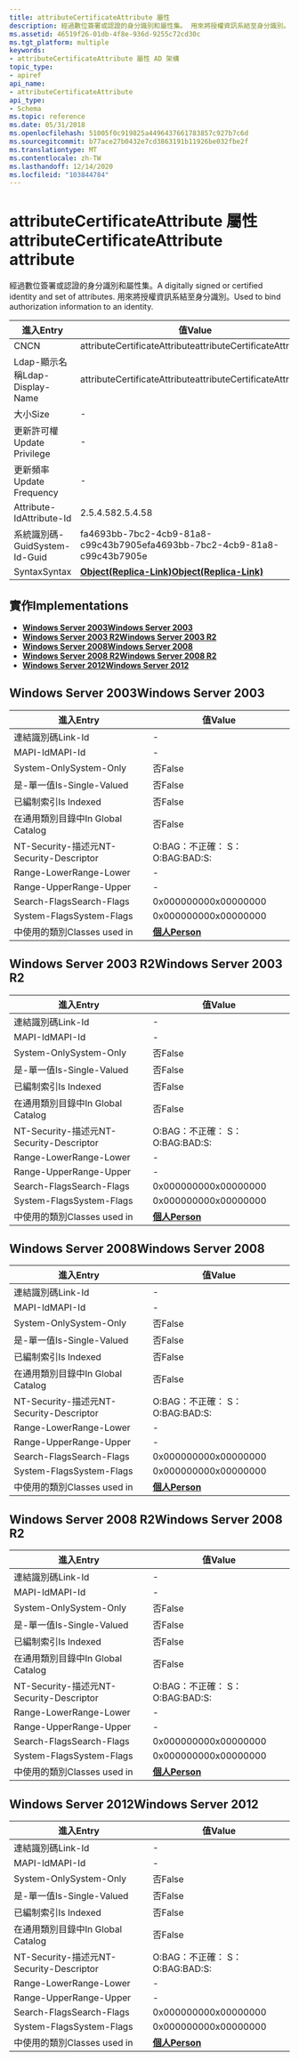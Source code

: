 ```yaml
---
title: attributeCertificateAttribute 屬性
description: 經過數位簽署或認證的身分識別和屬性集。 用來將授權資訊系結至身分識別。
ms.assetid: 46519f26-01db-4f8e-936d-9255c72cd30c
ms.tgt_platform: multiple
keywords:
- attributeCertificateAttribute 屬性 AD 架構
topic_type:
- apiref
api_name:
- attributeCertificateAttribute
api_type:
- Schema
ms.topic: reference
ms.date: 05/31/2018
ms.openlocfilehash: 51005f0c919825a4496437661783857c927b7c6d
ms.sourcegitcommit: b77ace27b0432e7cd3863191b11926be032fbe2f
ms.translationtype: MT
ms.contentlocale: zh-TW
ms.lasthandoff: 12/14/2020
ms.locfileid: "103844784"
---
```

# <a name="attributecertificateattribute-attribute"></a><span data-ttu-id="18ab3-105">attributeCertificateAttribute 屬性</span><span class="sxs-lookup"><span data-stu-id="18ab3-105">attributeCertificateAttribute attribute</span></span>

<span data-ttu-id="18ab3-106">經過數位簽署或認證的身分識別和屬性集。</span><span class="sxs-lookup"><span data-stu-id="18ab3-106">A digitally signed or certified identity and set of attributes.</span></span> <span data-ttu-id="18ab3-107">用來將授權資訊系結至身分識別。</span><span class="sxs-lookup"><span data-stu-id="18ab3-107">Used to bind authorization information to an identity.</span></span>



| <span data-ttu-id="18ab3-108">進入</span><span class="sxs-lookup"><span data-stu-id="18ab3-108">Entry</span></span> | <span data-ttu-id="18ab3-109">值</span><span class="sxs-lookup"><span data-stu-id="18ab3-109">Value</span></span> |
|-------------------|-------------------------------------------------------|
| <span data-ttu-id="18ab3-110">CN</span><span class="sxs-lookup"><span data-stu-id="18ab3-110">CN</span></span>                | <span data-ttu-id="18ab3-111">attributeCertificateAttribute</span><span class="sxs-lookup"><span data-stu-id="18ab3-111">attributeCertificateAttribute</span></span>                         |
| <span data-ttu-id="18ab3-112">Ldap-顯示名稱</span><span class="sxs-lookup"><span data-stu-id="18ab3-112">Ldap-Display-Name</span></span> | <span data-ttu-id="18ab3-113">attributeCertificateAttribute</span><span class="sxs-lookup"><span data-stu-id="18ab3-113">attributeCertificateAttribute</span></span>                         |
| <span data-ttu-id="18ab3-114">大小</span><span class="sxs-lookup"><span data-stu-id="18ab3-114">Size</span></span>              | \-                                                    |
| <span data-ttu-id="18ab3-115">更新許可權</span><span class="sxs-lookup"><span data-stu-id="18ab3-115">Update Privilege</span></span>  | \-                                                    |
| <span data-ttu-id="18ab3-116">更新頻率</span><span class="sxs-lookup"><span data-stu-id="18ab3-116">Update Frequency</span></span>  | \-                                                    |
| <span data-ttu-id="18ab3-117">Attribute-Id</span><span class="sxs-lookup"><span data-stu-id="18ab3-117">Attribute-Id</span></span>      | <span data-ttu-id="18ab3-118">2.5.4.58</span><span class="sxs-lookup"><span data-stu-id="18ab3-118">2.5.4.58</span></span>                                              |
| <span data-ttu-id="18ab3-119">系統識別碼-Guid</span><span class="sxs-lookup"><span data-stu-id="18ab3-119">System-Id-Guid</span></span>    | <span data-ttu-id="18ab3-120">fa4693bb-7bc2-4cb9-81a8-c99c43b7905e</span><span class="sxs-lookup"><span data-stu-id="18ab3-120">fa4693bb-7bc2-4cb9-81a8-c99c43b7905e</span></span>                  |
| <span data-ttu-id="18ab3-121">Syntax</span><span class="sxs-lookup"><span data-stu-id="18ab3-121">Syntax</span></span>            | [<span data-ttu-id="18ab3-122">**Object(Replica-Link)**</span><span class="sxs-lookup"><span data-stu-id="18ab3-122">**Object(Replica-Link)**</span></span>](s-object-replica-link.md) |



## <a name="implementations"></a><span data-ttu-id="18ab3-123">實作</span><span class="sxs-lookup"><span data-stu-id="18ab3-123">Implementations</span></span>

-   [<span data-ttu-id="18ab3-124">**Windows Server 2003**</span><span class="sxs-lookup"><span data-stu-id="18ab3-124">**Windows Server 2003**</span></span>](#windows-server-2003)
-   [<span data-ttu-id="18ab3-125">**Windows Server 2003 R2**</span><span class="sxs-lookup"><span data-stu-id="18ab3-125">**Windows Server 2003 R2**</span></span>](#windows-server-2003-r2)
-   [<span data-ttu-id="18ab3-126">**Windows Server 2008**</span><span class="sxs-lookup"><span data-stu-id="18ab3-126">**Windows Server 2008**</span></span>](#windows-server-2008)
-   [<span data-ttu-id="18ab3-127">**Windows Server 2008 R2**</span><span class="sxs-lookup"><span data-stu-id="18ab3-127">**Windows Server 2008 R2**</span></span>](#windows-server-2008-r2)
-   [<span data-ttu-id="18ab3-128">**Windows Server 2012**</span><span class="sxs-lookup"><span data-stu-id="18ab3-128">**Windows Server 2012**</span></span>](#windows-server-2012)

## <a name="windows-server-2003"></a><span data-ttu-id="18ab3-129">Windows Server 2003</span><span class="sxs-lookup"><span data-stu-id="18ab3-129">Windows Server 2003</span></span>



| <span data-ttu-id="18ab3-130">進入</span><span class="sxs-lookup"><span data-stu-id="18ab3-130">Entry</span></span> | <span data-ttu-id="18ab3-131">值</span><span class="sxs-lookup"><span data-stu-id="18ab3-131">Value</span></span> |
|------------------------|---------------------------------------|
| <span data-ttu-id="18ab3-132">連結識別碼</span><span class="sxs-lookup"><span data-stu-id="18ab3-132">Link-Id</span></span>                | \-                                    |
| <span data-ttu-id="18ab3-133">MAPI-Id</span><span class="sxs-lookup"><span data-stu-id="18ab3-133">MAPI-Id</span></span>                | \-                                    |
| <span data-ttu-id="18ab3-134">System-Only</span><span class="sxs-lookup"><span data-stu-id="18ab3-134">System-Only</span></span>            | <span data-ttu-id="18ab3-135">否</span><span class="sxs-lookup"><span data-stu-id="18ab3-135">False</span></span>                                 |
| <span data-ttu-id="18ab3-136">是-單一值</span><span class="sxs-lookup"><span data-stu-id="18ab3-136">Is-Single-Valued</span></span>       | <span data-ttu-id="18ab3-137">否</span><span class="sxs-lookup"><span data-stu-id="18ab3-137">False</span></span>                                 |
| <span data-ttu-id="18ab3-138">已編制索引</span><span class="sxs-lookup"><span data-stu-id="18ab3-138">Is Indexed</span></span>             | <span data-ttu-id="18ab3-139">否</span><span class="sxs-lookup"><span data-stu-id="18ab3-139">False</span></span>                                 |
| <span data-ttu-id="18ab3-140">在通用類別目錄中</span><span class="sxs-lookup"><span data-stu-id="18ab3-140">In Global Catalog</span></span>      | <span data-ttu-id="18ab3-141">否</span><span class="sxs-lookup"><span data-stu-id="18ab3-141">False</span></span>                                 |
| <span data-ttu-id="18ab3-142">NT-Security-描述元</span><span class="sxs-lookup"><span data-stu-id="18ab3-142">NT-Security-Descriptor</span></span> | <span data-ttu-id="18ab3-143">O:BAG：不正確： S：</span><span class="sxs-lookup"><span data-stu-id="18ab3-143">O:BAG:BAD:S:</span></span>                          |
| <span data-ttu-id="18ab3-144">Range-Lower</span><span class="sxs-lookup"><span data-stu-id="18ab3-144">Range-Lower</span></span>            | \-                                    |
| <span data-ttu-id="18ab3-145">Range-Upper</span><span class="sxs-lookup"><span data-stu-id="18ab3-145">Range-Upper</span></span>            | \-                                    |
| <span data-ttu-id="18ab3-146">Search-Flags</span><span class="sxs-lookup"><span data-stu-id="18ab3-146">Search-Flags</span></span>           | <span data-ttu-id="18ab3-147">0x00000000</span><span class="sxs-lookup"><span data-stu-id="18ab3-147">0x00000000</span></span>                            |
| <span data-ttu-id="18ab3-148">System-Flags</span><span class="sxs-lookup"><span data-stu-id="18ab3-148">System-Flags</span></span>           | <span data-ttu-id="18ab3-149">0x00000000</span><span class="sxs-lookup"><span data-stu-id="18ab3-149">0x00000000</span></span>                            |
| <span data-ttu-id="18ab3-150">中使用的類別</span><span class="sxs-lookup"><span data-stu-id="18ab3-150">Classes used in</span></span>        | [<span data-ttu-id="18ab3-151">**個人**</span><span class="sxs-lookup"><span data-stu-id="18ab3-151">**Person**</span></span>](c-person.md)<br/> |



## <a name="windows-server-2003-r2"></a><span data-ttu-id="18ab3-152">Windows Server 2003 R2</span><span class="sxs-lookup"><span data-stu-id="18ab3-152">Windows Server 2003 R2</span></span>



| <span data-ttu-id="18ab3-153">進入</span><span class="sxs-lookup"><span data-stu-id="18ab3-153">Entry</span></span> | <span data-ttu-id="18ab3-154">值</span><span class="sxs-lookup"><span data-stu-id="18ab3-154">Value</span></span> |
|------------------------|---------------------------------------|
| <span data-ttu-id="18ab3-155">連結識別碼</span><span class="sxs-lookup"><span data-stu-id="18ab3-155">Link-Id</span></span>                | \-                                    |
| <span data-ttu-id="18ab3-156">MAPI-Id</span><span class="sxs-lookup"><span data-stu-id="18ab3-156">MAPI-Id</span></span>                | \-                                    |
| <span data-ttu-id="18ab3-157">System-Only</span><span class="sxs-lookup"><span data-stu-id="18ab3-157">System-Only</span></span>            | <span data-ttu-id="18ab3-158">否</span><span class="sxs-lookup"><span data-stu-id="18ab3-158">False</span></span>                                 |
| <span data-ttu-id="18ab3-159">是-單一值</span><span class="sxs-lookup"><span data-stu-id="18ab3-159">Is-Single-Valued</span></span>       | <span data-ttu-id="18ab3-160">否</span><span class="sxs-lookup"><span data-stu-id="18ab3-160">False</span></span>                                 |
| <span data-ttu-id="18ab3-161">已編制索引</span><span class="sxs-lookup"><span data-stu-id="18ab3-161">Is Indexed</span></span>             | <span data-ttu-id="18ab3-162">否</span><span class="sxs-lookup"><span data-stu-id="18ab3-162">False</span></span>                                 |
| <span data-ttu-id="18ab3-163">在通用類別目錄中</span><span class="sxs-lookup"><span data-stu-id="18ab3-163">In Global Catalog</span></span>      | <span data-ttu-id="18ab3-164">否</span><span class="sxs-lookup"><span data-stu-id="18ab3-164">False</span></span>                                 |
| <span data-ttu-id="18ab3-165">NT-Security-描述元</span><span class="sxs-lookup"><span data-stu-id="18ab3-165">NT-Security-Descriptor</span></span> | <span data-ttu-id="18ab3-166">O:BAG：不正確： S：</span><span class="sxs-lookup"><span data-stu-id="18ab3-166">O:BAG:BAD:S:</span></span>                          |
| <span data-ttu-id="18ab3-167">Range-Lower</span><span class="sxs-lookup"><span data-stu-id="18ab3-167">Range-Lower</span></span>            | \-                                    |
| <span data-ttu-id="18ab3-168">Range-Upper</span><span class="sxs-lookup"><span data-stu-id="18ab3-168">Range-Upper</span></span>            | \-                                    |
| <span data-ttu-id="18ab3-169">Search-Flags</span><span class="sxs-lookup"><span data-stu-id="18ab3-169">Search-Flags</span></span>           | <span data-ttu-id="18ab3-170">0x00000000</span><span class="sxs-lookup"><span data-stu-id="18ab3-170">0x00000000</span></span>                            |
| <span data-ttu-id="18ab3-171">System-Flags</span><span class="sxs-lookup"><span data-stu-id="18ab3-171">System-Flags</span></span>           | <span data-ttu-id="18ab3-172">0x00000000</span><span class="sxs-lookup"><span data-stu-id="18ab3-172">0x00000000</span></span>                            |
| <span data-ttu-id="18ab3-173">中使用的類別</span><span class="sxs-lookup"><span data-stu-id="18ab3-173">Classes used in</span></span>        | [<span data-ttu-id="18ab3-174">**個人**</span><span class="sxs-lookup"><span data-stu-id="18ab3-174">**Person**</span></span>](c-person.md)<br/> |



## <a name="windows-server-2008"></a><span data-ttu-id="18ab3-175">Windows Server 2008</span><span class="sxs-lookup"><span data-stu-id="18ab3-175">Windows Server 2008</span></span>



| <span data-ttu-id="18ab3-176">進入</span><span class="sxs-lookup"><span data-stu-id="18ab3-176">Entry</span></span> | <span data-ttu-id="18ab3-177">值</span><span class="sxs-lookup"><span data-stu-id="18ab3-177">Value</span></span> |
|------------------------|---------------------------------------|
| <span data-ttu-id="18ab3-178">連結識別碼</span><span class="sxs-lookup"><span data-stu-id="18ab3-178">Link-Id</span></span>                | \-                                    |
| <span data-ttu-id="18ab3-179">MAPI-Id</span><span class="sxs-lookup"><span data-stu-id="18ab3-179">MAPI-Id</span></span>                | \-                                    |
| <span data-ttu-id="18ab3-180">System-Only</span><span class="sxs-lookup"><span data-stu-id="18ab3-180">System-Only</span></span>            | <span data-ttu-id="18ab3-181">否</span><span class="sxs-lookup"><span data-stu-id="18ab3-181">False</span></span>                                 |
| <span data-ttu-id="18ab3-182">是-單一值</span><span class="sxs-lookup"><span data-stu-id="18ab3-182">Is-Single-Valued</span></span>       | <span data-ttu-id="18ab3-183">否</span><span class="sxs-lookup"><span data-stu-id="18ab3-183">False</span></span>                                 |
| <span data-ttu-id="18ab3-184">已編制索引</span><span class="sxs-lookup"><span data-stu-id="18ab3-184">Is Indexed</span></span>             | <span data-ttu-id="18ab3-185">否</span><span class="sxs-lookup"><span data-stu-id="18ab3-185">False</span></span>                                 |
| <span data-ttu-id="18ab3-186">在通用類別目錄中</span><span class="sxs-lookup"><span data-stu-id="18ab3-186">In Global Catalog</span></span>      | <span data-ttu-id="18ab3-187">否</span><span class="sxs-lookup"><span data-stu-id="18ab3-187">False</span></span>                                 |
| <span data-ttu-id="18ab3-188">NT-Security-描述元</span><span class="sxs-lookup"><span data-stu-id="18ab3-188">NT-Security-Descriptor</span></span> | <span data-ttu-id="18ab3-189">O:BAG：不正確： S：</span><span class="sxs-lookup"><span data-stu-id="18ab3-189">O:BAG:BAD:S:</span></span>                          |
| <span data-ttu-id="18ab3-190">Range-Lower</span><span class="sxs-lookup"><span data-stu-id="18ab3-190">Range-Lower</span></span>            | \-                                    |
| <span data-ttu-id="18ab3-191">Range-Upper</span><span class="sxs-lookup"><span data-stu-id="18ab3-191">Range-Upper</span></span>            | \-                                    |
| <span data-ttu-id="18ab3-192">Search-Flags</span><span class="sxs-lookup"><span data-stu-id="18ab3-192">Search-Flags</span></span>           | <span data-ttu-id="18ab3-193">0x00000000</span><span class="sxs-lookup"><span data-stu-id="18ab3-193">0x00000000</span></span>                            |
| <span data-ttu-id="18ab3-194">System-Flags</span><span class="sxs-lookup"><span data-stu-id="18ab3-194">System-Flags</span></span>           | <span data-ttu-id="18ab3-195">0x00000000</span><span class="sxs-lookup"><span data-stu-id="18ab3-195">0x00000000</span></span>                            |
| <span data-ttu-id="18ab3-196">中使用的類別</span><span class="sxs-lookup"><span data-stu-id="18ab3-196">Classes used in</span></span>        | [<span data-ttu-id="18ab3-197">**個人**</span><span class="sxs-lookup"><span data-stu-id="18ab3-197">**Person**</span></span>](c-person.md)<br/> |



## <a name="windows-server-2008-r2"></a><span data-ttu-id="18ab3-198">Windows Server 2008 R2</span><span class="sxs-lookup"><span data-stu-id="18ab3-198">Windows Server 2008 R2</span></span>



| <span data-ttu-id="18ab3-199">進入</span><span class="sxs-lookup"><span data-stu-id="18ab3-199">Entry</span></span> | <span data-ttu-id="18ab3-200">值</span><span class="sxs-lookup"><span data-stu-id="18ab3-200">Value</span></span> |
|------------------------|---------------------------------------|
| <span data-ttu-id="18ab3-201">連結識別碼</span><span class="sxs-lookup"><span data-stu-id="18ab3-201">Link-Id</span></span>                | \-                                    |
| <span data-ttu-id="18ab3-202">MAPI-Id</span><span class="sxs-lookup"><span data-stu-id="18ab3-202">MAPI-Id</span></span>                | \-                                    |
| <span data-ttu-id="18ab3-203">System-Only</span><span class="sxs-lookup"><span data-stu-id="18ab3-203">System-Only</span></span>            | <span data-ttu-id="18ab3-204">否</span><span class="sxs-lookup"><span data-stu-id="18ab3-204">False</span></span>                                 |
| <span data-ttu-id="18ab3-205">是-單一值</span><span class="sxs-lookup"><span data-stu-id="18ab3-205">Is-Single-Valued</span></span>       | <span data-ttu-id="18ab3-206">否</span><span class="sxs-lookup"><span data-stu-id="18ab3-206">False</span></span>                                 |
| <span data-ttu-id="18ab3-207">已編制索引</span><span class="sxs-lookup"><span data-stu-id="18ab3-207">Is Indexed</span></span>             | <span data-ttu-id="18ab3-208">否</span><span class="sxs-lookup"><span data-stu-id="18ab3-208">False</span></span>                                 |
| <span data-ttu-id="18ab3-209">在通用類別目錄中</span><span class="sxs-lookup"><span data-stu-id="18ab3-209">In Global Catalog</span></span>      | <span data-ttu-id="18ab3-210">否</span><span class="sxs-lookup"><span data-stu-id="18ab3-210">False</span></span>                                 |
| <span data-ttu-id="18ab3-211">NT-Security-描述元</span><span class="sxs-lookup"><span data-stu-id="18ab3-211">NT-Security-Descriptor</span></span> | <span data-ttu-id="18ab3-212">O:BAG：不正確： S：</span><span class="sxs-lookup"><span data-stu-id="18ab3-212">O:BAG:BAD:S:</span></span>                          |
| <span data-ttu-id="18ab3-213">Range-Lower</span><span class="sxs-lookup"><span data-stu-id="18ab3-213">Range-Lower</span></span>            | \-                                    |
| <span data-ttu-id="18ab3-214">Range-Upper</span><span class="sxs-lookup"><span data-stu-id="18ab3-214">Range-Upper</span></span>            | \-                                    |
| <span data-ttu-id="18ab3-215">Search-Flags</span><span class="sxs-lookup"><span data-stu-id="18ab3-215">Search-Flags</span></span>           | <span data-ttu-id="18ab3-216">0x00000000</span><span class="sxs-lookup"><span data-stu-id="18ab3-216">0x00000000</span></span>                            |
| <span data-ttu-id="18ab3-217">System-Flags</span><span class="sxs-lookup"><span data-stu-id="18ab3-217">System-Flags</span></span>           | <span data-ttu-id="18ab3-218">0x00000000</span><span class="sxs-lookup"><span data-stu-id="18ab3-218">0x00000000</span></span>                            |
| <span data-ttu-id="18ab3-219">中使用的類別</span><span class="sxs-lookup"><span data-stu-id="18ab3-219">Classes used in</span></span>        | [<span data-ttu-id="18ab3-220">**個人**</span><span class="sxs-lookup"><span data-stu-id="18ab3-220">**Person**</span></span>](c-person.md)<br/> |



## <a name="windows-server-2012"></a><span data-ttu-id="18ab3-221">Windows Server 2012</span><span class="sxs-lookup"><span data-stu-id="18ab3-221">Windows Server 2012</span></span>



| <span data-ttu-id="18ab3-222">進入</span><span class="sxs-lookup"><span data-stu-id="18ab3-222">Entry</span></span> | <span data-ttu-id="18ab3-223">值</span><span class="sxs-lookup"><span data-stu-id="18ab3-223">Value</span></span> |
|------------------------|---------------------------------------|
| <span data-ttu-id="18ab3-224">連結識別碼</span><span class="sxs-lookup"><span data-stu-id="18ab3-224">Link-Id</span></span>                | \-                                    |
| <span data-ttu-id="18ab3-225">MAPI-Id</span><span class="sxs-lookup"><span data-stu-id="18ab3-225">MAPI-Id</span></span>                | \-                                    |
| <span data-ttu-id="18ab3-226">System-Only</span><span class="sxs-lookup"><span data-stu-id="18ab3-226">System-Only</span></span>            | <span data-ttu-id="18ab3-227">否</span><span class="sxs-lookup"><span data-stu-id="18ab3-227">False</span></span>                                 |
| <span data-ttu-id="18ab3-228">是-單一值</span><span class="sxs-lookup"><span data-stu-id="18ab3-228">Is-Single-Valued</span></span>       | <span data-ttu-id="18ab3-229">否</span><span class="sxs-lookup"><span data-stu-id="18ab3-229">False</span></span>                                 |
| <span data-ttu-id="18ab3-230">已編制索引</span><span class="sxs-lookup"><span data-stu-id="18ab3-230">Is Indexed</span></span>             | <span data-ttu-id="18ab3-231">否</span><span class="sxs-lookup"><span data-stu-id="18ab3-231">False</span></span>                                 |
| <span data-ttu-id="18ab3-232">在通用類別目錄中</span><span class="sxs-lookup"><span data-stu-id="18ab3-232">In Global Catalog</span></span>      | <span data-ttu-id="18ab3-233">否</span><span class="sxs-lookup"><span data-stu-id="18ab3-233">False</span></span>                                 |
| <span data-ttu-id="18ab3-234">NT-Security-描述元</span><span class="sxs-lookup"><span data-stu-id="18ab3-234">NT-Security-Descriptor</span></span> | <span data-ttu-id="18ab3-235">O:BAG：不正確： S：</span><span class="sxs-lookup"><span data-stu-id="18ab3-235">O:BAG:BAD:S:</span></span>                          |
| <span data-ttu-id="18ab3-236">Range-Lower</span><span class="sxs-lookup"><span data-stu-id="18ab3-236">Range-Lower</span></span>            | \-                                    |
| <span data-ttu-id="18ab3-237">Range-Upper</span><span class="sxs-lookup"><span data-stu-id="18ab3-237">Range-Upper</span></span>            | \-                                    |
| <span data-ttu-id="18ab3-238">Search-Flags</span><span class="sxs-lookup"><span data-stu-id="18ab3-238">Search-Flags</span></span>           | <span data-ttu-id="18ab3-239">0x00000000</span><span class="sxs-lookup"><span data-stu-id="18ab3-239">0x00000000</span></span>                            |
| <span data-ttu-id="18ab3-240">System-Flags</span><span class="sxs-lookup"><span data-stu-id="18ab3-240">System-Flags</span></span>           | <span data-ttu-id="18ab3-241">0x00000000</span><span class="sxs-lookup"><span data-stu-id="18ab3-241">0x00000000</span></span>                            |
| <span data-ttu-id="18ab3-242">中使用的類別</span><span class="sxs-lookup"><span data-stu-id="18ab3-242">Classes used in</span></span>        | [<span data-ttu-id="18ab3-243">**個人**</span><span class="sxs-lookup"><span data-stu-id="18ab3-243">**Person**</span></span>](c-person.md)<br/> |



 

 





